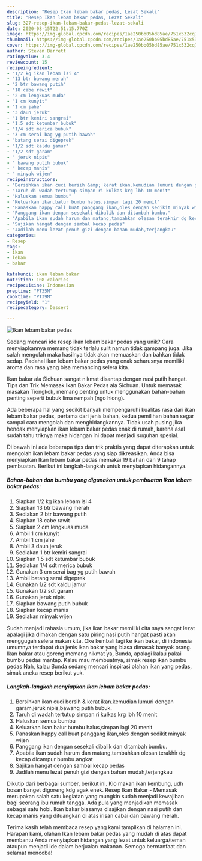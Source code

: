 ```yaml
---
description: "Resep Ikan lebam bakar pedas, Lezat Sekali"
title: "Resep Ikan lebam bakar pedas, Lezat Sekali"
slug: 327-resep-ikan-lebam-bakar-pedas-lezat-sekali
date: 2020-08-15T22:51:15.770Z
image: https://img-global.cpcdn.com/recipes/1ae250bb05bd85ae/751x532cq70/ikan-lebam-bakar-pedas-foto-resep-utama.jpg
thumbnail: https://img-global.cpcdn.com/recipes/1ae250bb05bd85ae/751x532cq70/ikan-lebam-bakar-pedas-foto-resep-utama.jpg
cover: https://img-global.cpcdn.com/recipes/1ae250bb05bd85ae/751x532cq70/ikan-lebam-bakar-pedas-foto-resep-utama.jpg
author: Steven Barrett
ratingvalue: 3.4
reviewcount: 15
recipeingredient:
- "1/2 kg ikan lebam isi 4"
- "13 btr bawang merah"
- "2 btr bawang putih"
- "18 cabe rawit"
- "2 cm lengkuas muda"
- "1 cm kunyit"
- "1 cm jahe"
- "3 daun jeruk"
- "1 btr kemiri sangrai"
- "1.5 sdt ketumbar bubuk"
- "1/4 sdt merica bubuk"
- "3 cm serai bag yg putih bawah"
- "batang serai digeprek"
- "1/2 sdt kaldu jamur"
- "1/2 sdt garam"
- " jeruk nipis"
- " bawang putih bubuk"
- " kecap manis"
- " minyak wijen"
recipeinstructions:
- "Bersihkan ikan cuci bersih &amp; kerat ikan.kemudian lumuri dengan garam,jeruk nipis,bawang putih bubuk."
- "Taruh di wadah tertutup simpan ri kulkas krg lbh 10 menit"
- "Haluskan semua bumbu"
- "Keluarkan ikan.balur bumbu halus,simpan lagi 20 menit"
- "Panaskan happy call buat panggang ikan,oles dengan sedikit minyak wijen"
- "Panggang ikan dengan sesekali dibalik dan ditambah bumbu."
- "Apabila ikan sudah harum dan matang,tambahkan olesan terakhir dg kecap dicampur bumbu.angkat"
- "Sajikan hangat dengan sambal kecap pedas"
- "Jadilah menu lezat penuh gizi dengan bahan mudah,terjangkau"
categories:
- Resep
tags:
- ikan
- lebam
- bakar

katakunci: ikan lebam bakar 
nutrition: 108 calories
recipecuisine: Indonesian
preptime: "PT35M"
cooktime: "PT39M"
recipeyield: "1"
recipecategory: Dessert

---
```



![Ikan lebam bakar pedas](https://img-global.cpcdn.com/recipes/1ae250bb05bd85ae/751x532cq70/ikan-lebam-bakar-pedas-foto-resep-utama.jpg)

Sedang mencari ide resep ikan lebam bakar pedas yang unik? Cara menyiapkannya memang tidak terlalu sulit namun tidak gampang juga. Jika salah mengolah maka hasilnya tidak akan memuaskan dan bahkan tidak sedap. Padahal ikan lebam bakar pedas yang enak seharusnya memiliki aroma dan rasa yang bisa memancing selera kita.

Ikan bakar ala Sichuan sangat nikmat disantap dengan nasi putih hangat. Tips dan Trik Memasak Ikan Bakar Pedas ala Sichuan. Untuk memasak masakan Tiongkok, memang penting untuk menggunakan bahan-bahan penting seperti bubuk lima rempah (ngo hiong).

Ada beberapa hal yang sedikit banyak mempengaruhi kualitas rasa dari ikan lebam bakar pedas, pertama dari jenis bahan, kedua pemilihan bahan segar sampai cara mengolah dan menghidangkannya. Tidak usah pusing jika hendak menyiapkan ikan lebam bakar pedas enak di rumah, karena asal sudah tahu triknya maka hidangan ini dapat menjadi suguhan spesial.


Di bawah ini ada beberapa tips dan trik praktis yang dapat diterapkan untuk mengolah ikan lebam bakar pedas yang siap dikreasikan. Anda bisa menyiapkan Ikan lebam bakar pedas memakai 19 bahan dan 9 tahap pembuatan. Berikut ini langkah-langkah untuk menyiapkan hidangannya.

<!--inarticleads1-->

##### Bahan-bahan dan bumbu yang digunakan untuk pembuatan Ikan lebam bakar pedas:

1. Siapkan 1/2 kg ikan lebam isi 4
1. Siapkan 13 btr bawang merah
1. Sediakan 2 btr bawang putih
1. Siapkan 18 cabe rawit
1. Siapkan 2 cm lengkuas muda
1. Ambil 1 cm kunyit
1. Ambil 1 cm jahe
1. Ambil 3 daun jeruk
1. Sediakan 1 btr kemiri sangrai
1. Siapkan 1.5 sdt ketumbar bubuk
1. Sediakan 1/4 sdt merica bubuk
1. Gunakan 3 cm serai bag yg putih bawah
1. Ambil batang serai digeprek
1. Gunakan 1/2 sdt kaldu jamur
1. Gunakan 1/2 sdt garam
1. Gunakan  jeruk nipis
1. Siapkan  bawang putih bubuk
1. Siapkan  kecap manis
1. Sediakan  minyak wijen


Sudah menjadi rahasia umum, jika ikan bakar memiliki cita saya sangat lezat apalagi jika dimakan dengan satu piring nasi putih hangat pasti akan menggugah selera makan kita. Oke kembali lagi ke ikan bakar, di indonesia umumnya terdapat dua jenis ikan bakar yang biasa dimasak banyak orang. Ikan bakar atau goreng memang nikmat ya, Bunda, apalagi kalau pakai bumbu pedas mantap. Kalau mau membuatnya, simak resep ikan bumbu pedas Nah, kalau Bunda sedang mencari inspirasi olahan ikan yang pedas, simak aneka resep berikut yuk. 

<!--inarticleads2-->

##### Langkah-langkah menyiapkan Ikan lebam bakar pedas:

1. Bersihkan ikan cuci bersih &amp; kerat ikan.kemudian lumuri dengan garam,jeruk nipis,bawang putih bubuk.
1. Taruh di wadah tertutup simpan ri kulkas krg lbh 10 menit
1. Haluskan semua bumbu
1. Keluarkan ikan.balur bumbu halus,simpan lagi 20 menit
1. Panaskan happy call buat panggang ikan,oles dengan sedikit minyak wijen
1. Panggang ikan dengan sesekali dibalik dan ditambah bumbu.
1. Apabila ikan sudah harum dan matang,tambahkan olesan terakhir dg kecap dicampur bumbu.angkat
1. Sajikan hangat dengan sambal kecap pedas
1. Jadilah menu lezat penuh gizi dengan bahan mudah,terjangkau


Dikutip dari berbagai sumber, berikut ini. Klo makan ikan kembung, udh bosan banget digoreng kdg agak enek. Resep Ikan Bakar - Memasak merupakan salah satu kegiatan yang mungkin sudah menjadi kewajiban bagi seorang ibu rumah tangga. Ada pula yang menjadikan memasak sebagai satu hobi. Ikan bakar biasanya disajikan dengan nasi putih dan kecap manis yang dituangkan di atas irisan cabai dan bawang merah. 

Terima kasih telah membaca resep yang kami tampilkan di halaman ini. Harapan kami, olahan Ikan lebam bakar pedas yang mudah di atas dapat membantu Anda menyiapkan hidangan yang lezat untuk keluarga/teman ataupun menjadi ide dalam berjualan makanan. Semoga bermanfaat dan selamat mencoba!
